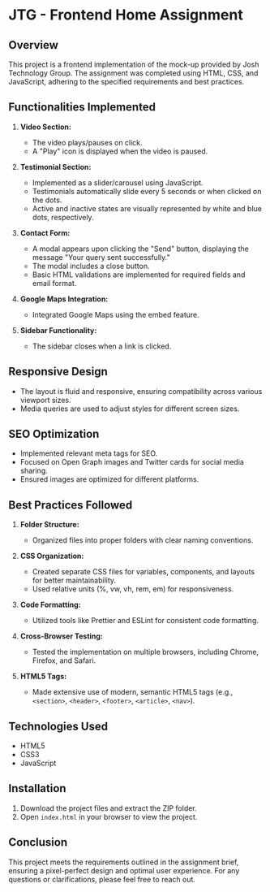 # JTG - Frontend Home Assignment

## Overview
This project is a frontend implementation of the mock-up provided by Josh Technology Group. The assignment was completed using HTML, CSS, and JavaScript, adhering to the specified requirements and best practices.

## Functionalities Implemented
1. **Video Section:**
   - The video plays/pauses on click.
   - A "Play" icon is displayed when the video is paused.

2. **Testimonial Section:**
   - Implemented as a slider/carousel using JavaScript.
   - Testimonials automatically slide every 5 seconds or when clicked on the dots.
   - Active and inactive states are visually represented by white and blue dots, respectively.

3. **Contact Form:**
   - A modal appears upon clicking the "Send" button, displaying the message "Your query sent successfully."
   - The modal includes a close button.
   - Basic HTML validations are implemented for required fields and email format.

4. **Google Maps Integration:**
   - Integrated Google Maps using the embed feature.

5. **Sidebar Functionality:**
   - The sidebar closes when a link is clicked.

## Responsive Design
- The layout is fluid and responsive, ensuring compatibility across various viewport sizes.
- Media queries are used to adjust styles for different screen sizes.

## SEO Optimization
- Implemented relevant meta tags for SEO.
- Focused on Open Graph images and Twitter cards for social media sharing.
- Ensured images are optimized for different platforms.

## Best Practices Followed
1. **Folder Structure:**
   - Organized files into proper folders with clear naming conventions.

2. **CSS Organization:**
   - Created separate CSS files for variables, components, and layouts for better maintainability.
   - Used relative units (%, vw, vh, rem, em) for responsiveness.

3. **Code Formatting:**
   - Utilized tools like Prettier and ESLint for consistent code formatting.

4. **Cross-Browser Testing:**
   - Tested the implementation on multiple browsers, including Chrome, Firefox, and Safari.

5. **HTML5 Tags:**
   - Made extensive use of modern, semantic HTML5 tags (e.g., `<section>`, `<header>`, `<footer>`, `<article>`, `<nav>`).

## Technologies Used
- HTML5
- CSS3
- JavaScript

## Installation
1. Download the project files and extract the ZIP folder.
2. Open `index.html` in your browser to view the project.

## Conclusion
This project meets the requirements outlined in the assignment brief, ensuring a pixel-perfect design and optimal user experience. For any questions or clarifications, please feel free to reach out.
